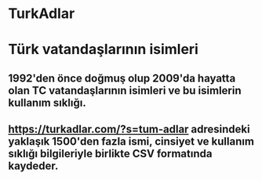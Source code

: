 # TurkAdlar
# Türk vatandaşlarının isimleri
## 1992'den önce doğmuş olup 2009'da hayatta olan TC vatandaşlarının isimleri ve bu isimlerin kullanım sıklığı.


## https://turkadlar.com/?s=tum-adlar  adresindeki yaklaşık 1500'den fazla ismi, cinsiyet ve kullanım sıklığı bilgileriyle birlikte CSV formatında kaydeder. 

